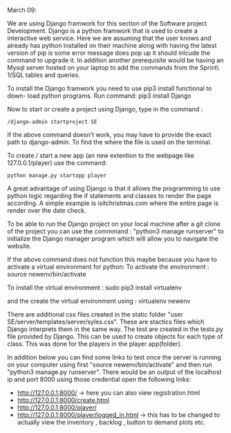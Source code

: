 March 09:

We are using Django framwork for this section of the Software project Development. Django is a python framwork that is used to create a interactive web service. Here we are assuming that the user knows and already has python installed on their machine along with having the latest version of pip is some error message does pop up it should inlcude the command to upgrade it. In addition another prerequisite would be having an Mysql server hosted on your laptop to add the commands from the Sprint\ 1/SQL tables and queries.

To install the Django framwork you need to use pip3 install functional to down- load python programs. Run command:
pip3 install Django

Now to start or create a project using Django, type in the command :
```
/django-admin startproject SE
```
If the above command doesn’t work, you may have to provide the exact path to django-admin. To find the where the file is used on the terminal.

To create / start a new app (an new extention to the webpage like 127.0.0.1/player) use the command:
```
python manage.py startapp player 
```
A great advantage of using Django is that it allows the programming to use python logic regarding the if statements and classes to render the page according. A simple example is isitchristmas.com where the entire page is render over the date check.

To be able to run the Django project on your local machine after a git clone of the project you can use the commmand :
"python3 manage runserver" to initialize the Django manager program which will allow you to navigate the website.

If the above command does not function this maybe because you have to activate a virtual environment for python:
To activate the environment : source newenv/bin/activate

To install the virtual environment : sudo pip3 install virtualenv 

and the create the virtual environment using : virtualenv newenv 

There are additional css files created in the static folder "user SE/server/templates/server/syles.css". These are stactics files which Django interprets them in the same way. 
The test are created in the tests.py file provided by Django. This can be used to create objects for each type of class. This was done for the players in the player app(folder).

In addition below you can find some links to test once the server is running on your computer using first "source newenv/bin/activate" and then run "python3 manage.py runserver". There would be an output of the localhost ip and port 8000 using those credential open the following links:

- http://127.0.0.1:8000/ -> here you can also view registration.html
- http://127.0.0.1:8000/create.html
- http://127.0.0.1:8000/player/
- http://127.0.0.1:8000/player/logged_in.html -> this has to be changed to actually view the inventory , backlog , button to demand plots etc.
